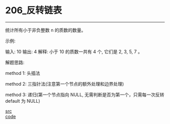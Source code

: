 # 206_反转链表
---

统计所有小于非负整数 n 的质数的数量。

示例:

输入: 10
输出: 4
解释: 小于 10 的质数一共有 4 个, 它们是 2, 3, 5, 7 。


解题思路:

method 1: 头插法

method 2: 三指针法(注意第一个节点的额外处理和边界处理)

method 3: 递归(第一个节点指向 NULL, 无需判断是否为第一个，只需每一次反转 default 为 NULL)

[src](https://leetcode-cn.com/problems/reverse-linked-list/) <br>
[code](code/206.c) <br>
